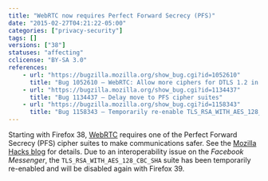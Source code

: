 ```yaml
---
title: "WebRTC now requires Perfect Forward Secrecy (PFS)"
date: "2015-02-27T04:21:22-05:00"
categories: ["privacy-security"]
tags: []
versions: ["38"]
statuses: "affecting"
cclicense: "BY-SA 3.0"
references:
    - url: "https://bugzilla.mozilla.org/show_bug.cgi?id=1052610"
      title: "Bug 1052610 – WebRTC: Allow more ciphers for DTLS 1.2 in Firefox Nightly 34.0a1 (cannot perform DTLS with OpenSSL)"
    - url: "https://bugzilla.mozilla.org/show_bug.cgi?id=1134437"
      title: "Bug 1134437 – Delay move to PFS cipher suites"
    - url: "https://bugzilla.mozilla.org/show_bug.cgi?id=1158343"
      title: "Bug 1158343 – Temporarily re-enable TLS_RSA_WITH_AES_128_CBC_SHA for WebRTC"
---
```

Starting with Firefox 38, [WebRTC](https://developer.mozilla.org/docs/Web/Guide/API/WebRTC) requires one of the Perfect Forward Secrecy (PFS) cipher suites to make communications safer. See the [Mozilla Hacks blog](https://hacks.mozilla.org/2015/02/webrtc-requires-perfect-forward-secrecy-pfs-starting-in-firefox-38/) for details. Due to an interoperability issue on the *Facebook Messenger*, the `TLS_RSA_WITH_AES_128_CBC_SHA` suite has been temporarily re-enabled and will be disabled again with Firefox 39.
